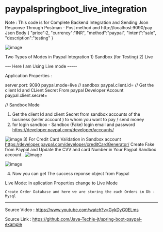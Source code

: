 # paypalspringboot_live_integration

  Note : This code is for Complete Backend Integration and Sending Json Response Through Postman  - Post method  and  http://localhost:9090/pay
   Json Body 
  {
    "price":2,
     "currency":"INR",
     "method":"paypal",
    "intent":"sale",
    "description":"testing"
    }
      
 ![image](https://user-images.githubusercontent.com/54494367/112153461-4a0ea480-8c09-11eb-9a13-8c019a7b1edd.png)

      
  Two Types of Modes in Paypal Integration 
    1) Sandbox (for Testing) 
    2) Live
    
   ---   Here I am Using Live mode   ----- 
    
 Application Properties : 
 
 server.port: 9090
 paypal.mode=live       // sandbox 
 paypal.client.id=    // Get the client Id and CLient Secret From paypal Developer Account 
 paypal.client.secret=  

 
   // Sandbox Mode 
   
  1) Get the client Id and client Secret from sandbox accounts of the business (seller account ) to whom you want to pay / send money
  2) for login sandbox - Sandbox (Fake) login email and password 
  https://developer.paypal.com/developer/accounts/
  
   ![image](https://user-images.githubusercontent.com/54494367/112149587-28132300-8c05-11eb-8491-99687e2f00b7.png)
  3)  For Credit Card Validation in Sandbox account 
  https://developer.paypal.com/developer/creditCardGenerator/
   Create Fake from Paypal and Update  the CVV and card Number in Your Paypal Sandbox account . 
   ![image](https://user-images.githubusercontent.com/54494367/112150209-d74ffa00-8c05-11eb-88b0-b5cc817f2d43.png)

![image](https://user-images.githubusercontent.com/54494367/112152895-c6ed4e80-8c08-11eb-9f46-4a1d7913b2f7.png)


 



 4) Now you can get The success reponse object from Paypal
   
Live Mode:
  In aplication Properties change to Live Mode 

    Create Order Database and here we are storing the each Orders in Db - Mysql
-------------------------
 
 Source Video  : https://www.youtube.com/watch?v=GykDyG0ELms
 
 Source Link : https://github.com/Java-Techie-jt/spring-boot-paypal-example
 
 
